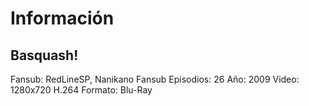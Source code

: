 # Información

## Basquash!

Fansub: RedLineSP, Nanikano Fansub
Episodios: 26
Año: 2009
Video: 1280x720 H.264
Formato: Blu-Ray